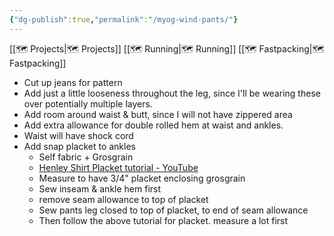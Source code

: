 ```yaml
---
{"dg-publish":true,"permalink":"/myog-wind-pants/"}
---
```



[[🗺️ Projects\|🗺️ Projects]] [[🗺️ Running\|🗺️ Running]] [[🗺️ Fastpacking\|🗺️ Fastpacking]]

* Cut up jeans for pattern
* Add just a little looseness throughout the leg, since I'll be wearing these over potentially multiple layers.
* Add room around waist & butt, since I will not have zippered area
* Add extra allowance for double rolled hem at waist and ankles.
* Waist will have shock cord
* Add snap placket to ankles
    * Self fabric + Grosgrain
    * [Henley Shirt Placket tutorial - YouTube](https://www.youtube.com/watch?v=4bVtTBWDpM8)
    * Measure to have 3/4" placket enclosing grosgrain
    * Sew inseam & ankle hem first
    * remove seam allowance to top of placket
    * Sew pants leg closed to top of placket, to end of seam allowance
    * Then follow the above tutorial for placket. measure a lot first